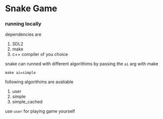 # Snake Game

### running locally

dependencies are

1. SDL2
1. make
1. c++ compiler of you choice

snake can runned with different algorithims by passing the `ai` arg with make

```
make ai=simple
```

following algorithims are avaliable

1. user
1. simple
1. simple_cached

use `user` for playing game yourself
